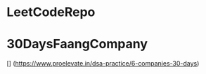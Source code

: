 # LeetCodeRepo

# 30DaysFaangCompany 

[] (https://www.proelevate.in/dsa-practice/6-companies-30-days)
